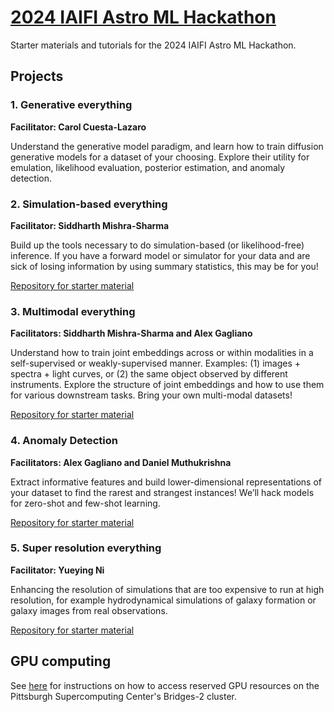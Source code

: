 # [2024 IAIFI Astro ML Hackathon](https://iaifi.org/hackathon.html)

Starter materials and tutorials for the 2024 IAIFI Astro ML Hackathon.

## Projects

### 1. Generative everything
**Facilitator: Carol Cuesta-Lazaro**

Understand the generative model paradigm, and learn how to train diffusion generative models for a dataset of your choosing. Explore their utility for emulation, likelihood evaluation, posterior estimation, and anomaly detection.

### 2. Simulation-based everything
**Facilitator: Siddharth Mishra-Sharma**

Build up the tools necessary to do simulation-based (or likelihood-free) inference. If you have a forward model or simulator for your data and are sick of losing information by using summary statistics, this may be for you!

[Repository for starter material](https://github.com/smsharma/iaifi-hackathon-2023/tree/main/sbi)

### 3. Multimodal everything 
**Facilitators: Siddharth Mishra-Sharma and Alex Gagliano**

Understand how to train joint embeddings across or within modalities in a self-supervised or weakly-supervised manner. Examples: (1) images + spectra + light curves, or (2) the same object observed by different instruments. Explore the structure of joint embeddings and how to use them for various downstream tasks. Bring your own multi-modal datasets!

[Repository for starter material](https://github.com/smsharma/iaifi-hackathon-2023/tree/main/multimodal_ssl)

### 4. Anomaly Detection
**Facilitators: Alex Gagliano and Daniel Muthukrishna**

Extract informative features and build lower-dimensional representations of your dataset to find the rarest and strangest instances! We’ll hack models for zero-shot and few-shot learning.

[Repository for starter material](https://github.com/alexandergagliano/iaifi-hackathon-2023/tree/main/anomaly_detection)

### 5. Super resolution everything
**Facilitator: Yueying Ni**

Enhancing the resolution of simulations that are too expensive to run at high resolution, for example hydrodynamical simulations of galaxy formation or galaxy images from real observations. 

[Repository for starter material](https://github.com/yueyingn/ML-Hackathon-2024/tree/main)

## GPU computing 

See [here](./computing) for instructions on how to access reserved GPU resources on the Pittsburgh Supercomputing Center's Bridges-2 cluster.
